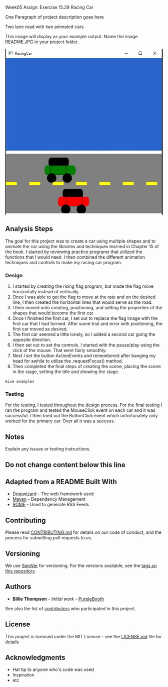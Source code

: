 Week05 Assign: Exercise 15.29 Racing Car

One Paragraph of project description goes here

Two lane road with two animated cars

This image will display as your example output. Name the image README.JPG in your project folder.

![Sample Output](README.JPG)

## Analysis Steps

The goal for this project was to create a car using multiple shapes and to animate
the car using the libraries and techniques learned in Chapter 15 of the book. I 
started by reviewing practice programs that utilized the functions that I would 
need. I then combined the different animation techniques and controls to make my
racing car program.

### Design

1) I started by creating the rising flag program, but made the flag move horizontally
instead of vertically. 
2) Once I was able to get the flag to move at the rate and on the desired line, I
then created the horizontal lines that would serve as the road.
3) I then moved onto creating, positioning, and setting the properties of the shapes
that would become the first car.
4) Once I finished the first car, I set out to replace the flag image with the first
car that I had formed. After some trial and error with positioning, the first car
moved as desired. 
5) The first car seemed a little lonely, so I added a second car going the opposite
direction.
6) I then set out to set the controls. I started with the pause/play using the click
of the mouse. That went fairly smoothly.
7) Next I set the button ActionEvents and remembered after banging my head for 
awhile to utilize the .requestFocus() method.
8) Then completed the final steps of creating the scene, placing the scene in the
stage, setting the title and showing the stage.

```
Give examples
```

### Testing

For the testing, I tested throughout the design process. For the final testing I
ran the program and tested the MouseClick event on each car and it was successful.
I then tried out the ButtonClick event which unfortunately only worked for the 
primary car. Over all it was a success. 

## Notes

Explain any issues or testing instructions.

## Do not change content below this line
## Adapted from a README Built With

* [Dropwizard](http://www.dropwizard.io/1.0.2/docs/) - The web framework used
* [Maven](https://maven.apache.org/) - Dependency Management
* [ROME](https://rometools.github.io/rome/) - Used to generate RSS Feeds

## Contributing

Please read [CONTRIBUTING.md](https://gist.github.com/PurpleBooth/b24679402957c63ec426) for details on our code of conduct, and the process for submitting pull requests to us.

## Versioning

We use [SemVer](http://semver.org/) for versioning. For the versions available, see the [tags on this repository](https://github.com/your/project/tags). 

## Authors

* **Billie Thompson** - *Initial work* - [PurpleBooth](https://github.com/PurpleBooth)

See also the list of [contributors](https://github.com/your/project/contributors) who participated in this project.

## License

This project is licensed under the MIT License - see the [LICENSE.md](LICENSE.md) file for details

## Acknowledgments

* Hat tip to anyone who's code was used
* Inspiration
* etc
